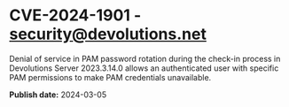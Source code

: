 # CVE-2024-1901 - security@devolutions.net

Denial of service in PAM password rotation during the check-in process in Devolutions Server 2023.3.14.0 allows an authenticated user with specific PAM permissions to make PAM credentials unavailable.




**Publish date:** 2024-03-05
